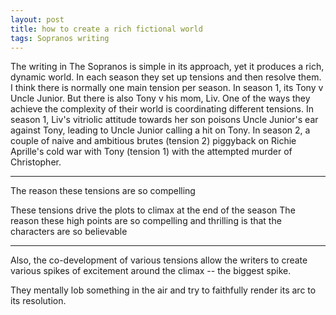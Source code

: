 ```yaml
---
layout: post
title: how to create a rich fictional world
tags: Sopranos writing
---
```


The writing in The Sopranos is simple in its approach, yet it produces a rich, dynamic world.
In each season they set up tensions and then resolve them.
I think there is normally one main tension per season.
In season 1, its Tony v Uncle Junior.
But there is also Tony v his mom, Liv.
One of the ways they achieve the complexity of their world is coordinating different tensions.
In season 1, Liv's vitriolic attitude towards her son poisons Uncle Junior's ear against Tony, leading to Uncle Junior calling a hit on Tony.
In season 2, a couple of naive and ambitious brutes (tension 2) piggyback on Richie Aprille's cold war with Tony (tension 1) with the attempted murder of Christopher.

---

The reason these tensions are so compelling

These tensions drive the plots to climax at the end of the season
The reason these high points are so compelling and thrilling is that the characters are so believable

---

Also, the co-development of various tensions allow the writers to create various spikes of excitement around the climax -- the biggest spike.

They mentally lob something in the air and try to faithfully render its arc to its resolution.